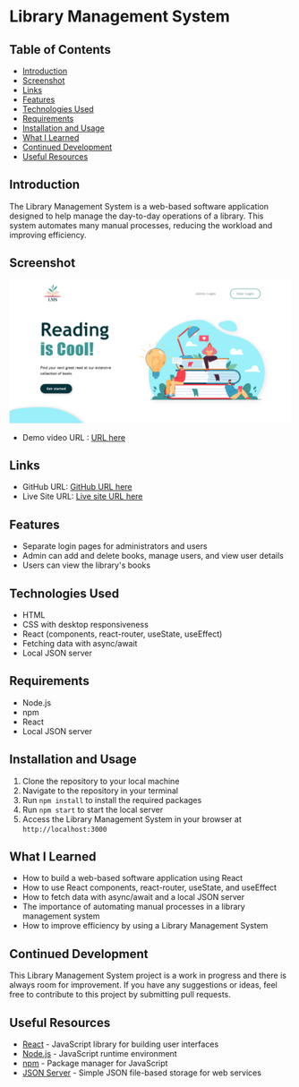 # Library Management System

## Table of Contents
- [Introduction](#Introduction)
- [Screenshot](#Screenshot)
- [Links](#links)
- [Features](#Features)
- [Technologies Used](#Technologies-Used)
- [Requirements](#Requirements)
- [Installation and Usage](#Installation-and-Usage)
- [What I Learned](#What-I-Learned)
- [Continued Development](#Continued-Development)
- [Useful Resources](#Useful-Resources)

## Introduction
The Library Management System is a web-based software application designed to help manage the day-to-day operations of a library. This system automates many manual processes, reducing the workload and improving efficiency. 

## Screenshot
[![Demo Video](https://raw.githubusercontent.com/darskp/library-management-system-react/main/screenshots/Library-Management-System.png)](https://drive.google.com/file/d/1kJ2C-VYemqQFQqcj7xWTAdE3Gz2uT5ig/view?usp=sharing)
- Demo video URL : [URL here](https://drive.google.com/file/d/1kJ2C-VYemqQFQqcj7xWTAdE3Gz2uT5ig/view?usp=sharing)

## Links
- GitHub URL: [GitHub URL here](https://github.com/darskp/library-management-system-react/)
- Live Site URL: [Live site URL here](https://darskp.github.io/library-management-system-react/)

## Features
- Separate login pages for administrators and users
- Admin can add and delete books, manage users, and view user details
- Users can view the library's books

## Technologies Used
- HTML
- CSS with desktop responsiveness
- React (components, react-router, useState, useEffect)
- Fetching data with async/await
- Local JSON server

## Requirements
- Node.js
- npm
- React
- Local JSON server

## Installation and Usage
1. Clone the repository to your local machine
2. Navigate to the repository in your terminal
3. Run `npm install` to install the required packages
4. Run `npm start` to start the local server
5. Access the Library Management System in your browser at `http://localhost:3000`

## What I Learned
- How to build a web-based software application using React
- How to use React components, react-router, useState, and useEffect
- How to fetch data with async/await and a local JSON server
- The importance of automating manual processes in a library management system
- How to improve efficiency by using a Library Management System

## Continued Development
This Library Management System project is a work in progress and there is always room for improvement. If you have any suggestions or ideas, feel free to contribute to this project by submitting pull requests.

## Useful Resources
- [React](https://reactjs.org/) - JavaScript library for building user interfaces
- [Node.js](https://nodejs.org/) - JavaScript runtime environment
- [npm](https://www.npmjs.com/) - Package manager for JavaScript
- [JSON Server](https://github.com/typicode/json-server) - Simple JSON file-based storage for web services
